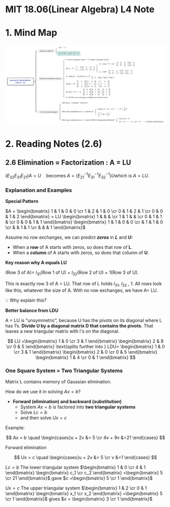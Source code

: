 # MIT 18.06(Linear Algebra) L4 Note


<!--more-->

# 1. Mind Map

![](https://raw.githubusercontent.com/loss4wang/wx_imagehost/main/LA_Lecture_4.png)

# 2. Reading Notes (2.6)

## 2.6 Elimination = Factorization : A = LU

$(E_{32}E_{31}E_{21})A = U \quad\text{becomes }  A = (E_{21}^{-1}E_{31}^{-1}E_{32}^{-1})U \text{which is } A = LU.$

### Explanation and Examples

**Special Pattern**

$A = \begin{bmatrix}
1 & 1 & 0 & 0 \cr
1 & 2 & 1 & 0 \cr
0 & 1 & 2 & 1 \cr
0 & 0 & 1 & 2
\end{bmatrix} = LU
\begin{bmatrix}
1 &  &  &  \cr
1 & 1 &  &  \cr
0 & 1 & 1 &  \cr
0 & 0 & 1 & 1
\end{bmatrix}
\begin{bmatrix}
1 & 1 & 0 & 0 \cr
 & 1 & 1 & 0 \cr
 &  & 1 & 1 \cr
 &  &  & 1
\end{bmatrix}$

Assume no row exchanges, we can predict ***zeros*** in ***L*** and ***U:***

- When a **row** of A starts with zeros, so does that row of **L**.
- When a **column** of A starts with zeros, so does that column of **U**.

**Key reason why A equals LU**

(Row 3 of A)= $l_{31}$(Row 1 of U) + $l_{32}$(Row 2 of U) + 1(Row 3 of U).

This is exactly row 3 of A = LU. That row of L holds  $l_{31}$,  $l_{32}$ , 1. All rows look like this, whatever the size of A. With no row exchanges, we have A= LU.

<aside>
💡 Why explain this?


</aside>

**Better balance from LDU**

A = LU is “unsymmetric”, because U has the pivots on its diagonal where L has 1’s. **Divide U by a diagonal matrix D that contains the pivots.** That leaves a new triangular matrix with l's on the diagonal.

$$
LU =\begin{bmatrix}
1 & 0 \cr
3 & 1
\end{bmatrix}
\begin{bmatrix}
2 & 8 \cr
0 & 5
\end{bmatrix} \text{splits further into }
LDU=
\begin{bmatrix}
1 & 0 \cr
3 & 1
\end{bmatrix}
\begin{bmatrix}
2 & 0 \cr
0 & 5
\end{bmatrix}
\begin{bmatrix}
1 & 4 \cr
0 & 1
\end{bmatrix}
$$

### One Square System = Two Triangular Systems

Matrix L contains memory of Gaussian elimination. 

How do we use it in solving $Ax = b$?

- **Forward (elimination) and backward (substitution)**
  - System $Ax=b$  is factored into **two triangular systems**
  - Solve $Lc = b$
  - and then solve $Ux=c$

Example: 

$$
Ax = b \quad
\begin{cases}u + 2v  &= 5  \cr
4v + 9v &=21  \end{cases}
$$

Forward elimination

$$
Ux = c \quad
\begin{cases}u + 2v  &= 5 \cr
v &=1
\end{cases}
$$



$Lc =b$  The lower triangular system  $\begin{bmatrix}
1 & 0 \cr
4 & 1
\end{bmatrix}
\begin{bmatrix}
c_1 \cr
c_2
\end{bmatrix}
=\begin{bmatrix}
5 \cr
21
\end{bmatrix}$ gave $c =\begin{bmatrix}
5 \cr
1
\end{bmatrix}$

     

$Ux=c$ The upper triangular system  $\begin{bmatrix}
1 & 2 \cr
0 & 1
\end{bmatrix}
\begin{bmatrix}
x_1 \cr
x_2
\end{bmatrix}
=\begin{bmatrix}
5 \cr
1
\end{bmatrix}$ gives $x = \begin{bmatrix}
3 \cr
1
\end{bmatrix}$


